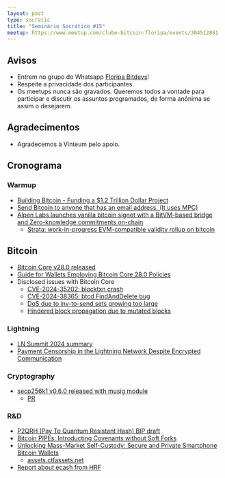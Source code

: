 ```yaml
---
layout: post
type: socratic
title: "Seminário Socrático #15"
meetup: https://www.meetup.com/clube-bitcoin-floripa/events/304512861
---
```


## Avisos

- Entrem no grupo do Whatsapp [Floripa Bitdevs](https://chat.whatsapp.com/FCQNp71ayTv4U1LNDDowXh)!
- Respeite a privacidade dos participantes.
- Os meetups nunca são gravados. Queremos todos a vontade para participar e discutir os assuntos programados, de forma anônima se assim o desejarem.

## Agradecimentos

- Agradecemos à Vinteum pelo apoio.

## Cronograma

### Warmup

* [Building Bitcoin - Funding a $1.2 Trillion Dollar Project](http://1a1z.com/fund.html)
* [Send Bitcoin to anyone that has an email address. (It uses MPC)](https://emailbtc.net/)
* [Alpen Labs launches vanilla bitcoin signet with a BitVM-based bridge and Zero-knowledge commitments on-chain](https://www.stratabtc.org)
    * [Strata: work-in-progress EVM-compatible validity rollup on bitcoin](https://x.com/Strata_BTC/status/1841140951315857437)

## Bitcoin

* [Bitcoin Core v28.0 released](https://github.com/bitcoin/bitcoin/releases/tag/v28.0)
* [Guide for Wallets Employing Bitcoin Core 28.0 Policies](https://bitcoinops.org/en/bitcoin-core-28-wallet-integration-guide/)
* Disclosed issues with Bitcoin Core
    - [CVE-2024-35202: blocktxn crash](https://bitcoincore.org/en/2024/10/08/disclose-blocktxn-crash/)
    - [CVE-2024-38365: btcd FindAndDelete bug](https://delvingbitcoin.org/t/cve-2024-38365-public-disclosure-btcd-findanddelete-bug/1184?u=antoinep)
    - [DoS due to inv-to-send sets growing too large](https://bitcoincore.org/en/2024/10/08/disclose-large-inv-to-send)
    - [Hindered block propagation due to mutated blocks](https://bitcoincore.org/en/2024/10/08/disclose-mutated-blocks-hindering-propagation)

### Lightning

* [LN Summit 2024 summary](https://delvingbitcoin.org/t/ln-summit-2024-notes-summary-commentary/1198)
* [Payment Censorship in the Lightning Network Despite Encrypted Communication](https://drops.dagstuhl.de/entities/document/10.4230/LIPIcs.AFT.2024.12])

### Cryptography

* [secp256k1 v0.6.0 released with musig module](https://github.com/bitcoin-core/secp256k1/releases/tag/v0.6.0)
    * [PR](https://github.com/bitcoin-core/secp256k1/pull/1479)

### R&D

* [P2QRH (Pay To Quantum Resistant Hash) BIP draft](https://github.com/bitcoin/bips/pull/1670)
* [Bitcoin PIPEs: Introducting Covenants without Soft Forks](https://www.allocin.it/uploads/placeholder-bitcoin.pdf)
* [Unlocking Mass-Market Self-Custody: Secure and Private Smartphone Bitcoin Wallets](https://bitkey.build/unlocking-mass-market-self-custody-3/)
    - [assets.ctfassets.net](https://assets.ctfassets.net/mtmp6hzjjvnd/6Qjcs8zgMiyffC0Uk8cx4V/6d1553946b50b132209518be8ff3026f/Unlocking_Mass_Market_Self_Custody_-10-24-.pdf?ref=bitkey.build)
* [Report about ecash from HRF](https://mailchi.mp/hrf.org/hrfs-weekly-financial-freedom-report-9100630?e=[UNIQID])
